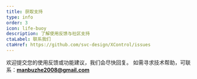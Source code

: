 ```yaml
---
title: 获取支持
type: info
order: 3
icon: life-buoy
description: 了解使用反馈与社区支持
ctaLabel: 联系我们
ctaHref: https://github.com/svc-design/XControl/issues
---
```


欢迎提交您的使用反馈或功能建议，我们会尽快回复。
如需寻求技术帮助，可联系：**manbuzhe2008@gmail.com**
